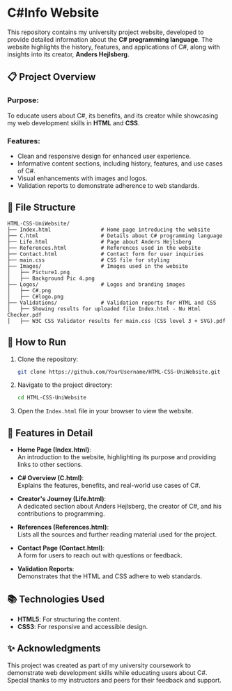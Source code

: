# C#Info Website

This repository contains my university project website, developed to provide detailed information about the **C# programming language**. The website highlights the history, features, and applications of C#, along with insights into its creator, **Anders Hejlsberg**.

## 📋 Project Overview

### Purpose:
To educate users about C#, its benefits, and its creator while showcasing my web development skills in **HTML** and **CSS**.

### Features:
- Clean and responsive design for enhanced user experience.
- Informative content sections, including history, features, and use cases of C#.
- Visual enhancements with images and logos.
- Validation reports to demonstrate adherence to web standards.

## 📂 File Structure

```
HTML-CSS-UniWebsite/
├── Index.html                # Home page introducing the website
├── C.html                    # Details about C# programming language
├── Life.html                 # Page about Anders Hejlsberg
├── References.html           # References used in the website
├── Contact.html              # Contact form for user inquiries
├── main.css                  # CSS file for styling
├── Images/                   # Images used in the website
│   ├── Picture1.png
│   ├── Background Pic 4.png
├── Logos/                    # Logos and branding images
│   ├── C#.png
│   ├── C#logo.png
├── Validations/              # Validation reports for HTML and CSS
│   ├── Showing results for uploaded file Index.html - Nu Html Checker.pdf
│   ├── W3C CSS Validator results for main.css (CSS level 3 + SVG).pdf
```

## 🔧 How to Run

1. Clone the repository:
   ```bash
   git clone https://github.com/YourUsername/HTML-CSS-UniWebsite.git
   ```
2. Navigate to the project directory:
   ```bash
   cd HTML-CSS-UniWebsite
   ```
3. Open the `Index.html` file in your browser to view the website.

## 🌟 Features in Detail

- **Home Page (Index.html)**:  
  An introduction to the website, highlighting its purpose and providing links to other sections.

- **C# Overview (C.html)**:  
  Explains the features, benefits, and real-world use cases of C#.

- **Creator's Journey (Life.html)**:  
  A dedicated section about Anders Hejlsberg, the creator of C#, and his contributions to programming.

- **References (References.html)**:  
  Lists all the sources and further reading material used for the project.

- **Contact Page (Contact.html)**:  
  A form for users to reach out with questions or feedback.

- **Validation Reports**:  
  Demonstrates that the HTML and CSS adhere to web standards.

## 📚 Technologies Used

- **HTML5**: For structuring the content.
- **CSS3**: For responsive and accessible design.

## ✨ Acknowledgments

This project was created as part of my university coursework to demonstrate web development skills while educating users about C#. Special thanks to my instructors and peers for their feedback and support.
